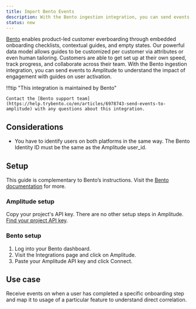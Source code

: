 ```yaml
---
title: Import Bento Events
description: With the Bento ingestion integration, you can send events to Amplitude to understand the impact of engagement with guides on user activation.
status: new
---
```


[Bento](https://www.trybento.co/) enables product-led customer everboarding through embedded onboarding checklists, contextual guides, and empty states. Our powerful data model allows guides to be customized per customer via attributes or even human tailoring. Customers are able to get set up at their own speed, track progress, and collaborate across their team. 
With the Bento ingestion integration, you can send events to Amplitude to understand the impact of engagement with guides on user activation.

!!!tip "This integration is maintained by Bento"

    Contact the [Bento support team](https://help.trybento.co/en/articles/6978743-send-events-to-amplitude) with any questions about this integration.

## Considerations

- You have to identify users on both platforms in the same way. The Bento Identity ID must be the same as the Amplitude user_id.

## Setup

This guide is complementary to Bento’s instructions. Visit the [Bento documentation](https://help.trybento.co/en/articles/6978743-send-events-to-amplitude) for more.

### Amplitude setup

Copy your project's API key. There are no other setup steps in Amplitude. [Find your project API key](../../analytics/find-api-credentials.md).

### Bento setup

1. Log into your Bento dashboard.
2. Visit the Integrations page and click on Amplitude.
3. Paste your Amplitude API key and click Connect.

## Use case

Receive events on when a user has completed a specific onboarding step and map it to usage of a particular feature to understand direct correlation.
